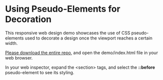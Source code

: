 #  Using Pseudo-Elements for Decoration
 
This responsive web design demo showcases the use of CSS pseudo-elements used to decorate a design once the viewport reaches a certain width.

[Please download the entire repo](https://github.com/JACGWD/Using-Pseudo-Elements-for-Decoration/archive/refs/heads/main.zip), and open the demo/index.html file in your web browser.

In your web inspector, expand the \<section> tags, and select the **::before** pseudo-element to see its styling.